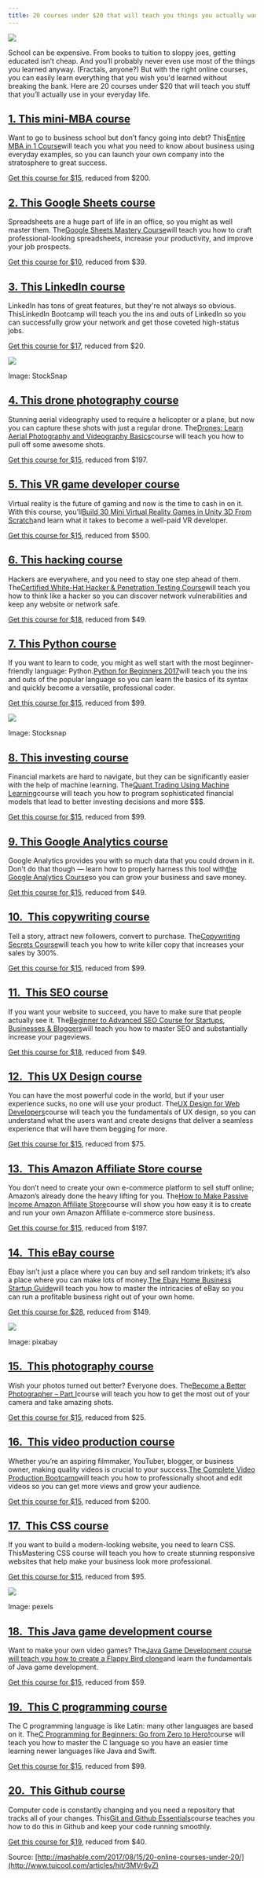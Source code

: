 ```yaml
---
title: 20 courses under $20 that will teach you things you actually want to know
---
```


![](http://img2.tuicool.com/IBf2qiV.jpg!web)

School can be expensive. From books to tuition to sloppy joes, getting educated isn’t cheap. And you’ll probably never even use most of the things you learned anyway. \(Fractals, anyone?\) But with the right online courses, you can easily learn everything that you wish you'd learned without breaking the bank. Here are 20 courses under $20 that will teach you stuff that you’ll actually use in your everyday life.

## [**1. This mini-MBA course**](https://shop.mashable.com/sales/an-entire-mba-in-1-course-award-winning-business-school-prof?utm_campaign=an-entire-mba-in-1-course-award-winning-business-school-prof&utm_content=a0x1a000003SyJx&utm_medium=referral&utm_pos=main&utm_source=mashable.com&utm_term=scsf-245684)

Want to go to business school but don’t fancy going into debt? This[Entire MBA in 1 Course](https://shop.mashable.com/sales/an-entire-mba-in-1-course-award-winning-business-school-prof?utm_campaign=an-entire-mba-in-1-course-award-winning-business-school-prof&utm_content=a0x1a000003SyJx&utm_medium=referral&utm_pos=main&utm_source=mashable.com&utm_term=scsf-245684)will teach you what you need to know about business using everyday examples, so you can launch your own company into the stratosphere to great success.

[Get this course for $15](https://shop.mashable.com/sales/an-entire-mba-in-1-course-award-winning-business-school-prof?utm_campaign=an-entire-mba-in-1-course-award-winning-business-school-prof&utm_content=a0x1a000003SyJx&utm_medium=referral&utm_pos=main&utm_source=mashable.com&utm_term=scsf-245684), reduced from $200. 

## [**2. This Google Sheets course**](https://shop.mashable.com/sales/google-sheets-course?utm_campaign=google-sheets-course&utm_content=a0x1a000003SyJx&utm_medium=referral&utm_pos=main&utm_source=mashable.com&utm_term=scsf-245911)

Spreadsheets are a huge part of life in an office, so you might as well master them. The[Google Sheets Mastery Course](https://shop.mashable.com/sales/google-sheets-course?utm_campaign=google-sheets-course&utm_content=a0x1a000003SyJx&utm_medium=referral&utm_pos=main&utm_source=mashable.com&utm_term=scsf-245911)will teach you how to craft professional-looking spreadsheets, increase your productivity, and improve your job prospects.

[Get this course for $10](https://shop.mashable.com/sales/google-sheets-course?utm_campaign=google-sheets-course&utm_content=a0x1a000003SyJx&utm_medium=referral&utm_pos=main&utm_source=mashable.com&utm_term=scsf-245911), reduced from $39.

## [**3. This LinkedIn course**](https://shop.mashable.com/sales/linkedin-bootcamp-complete-guide-to-a-powerful-profile?utm_campaign=linkedin-bootcamp-complete-guide-to-a-powerful-profile&utm_content=a0x1a000003SyJx&utm_medium=referral&utm_pos=main&utm_source=mashable.com&utm_term=scsf-245914)

LinkedIn has tons of great features, but they're not always so obvious. ThisLinkedIn Bootcamp will teach you the ins and outs of LinkedIn so you can successfully grow your network and get those coveted high-status jobs. 

[Get this course for $17](https://shop.mashable.com/sales/linkedin-bootcamp-complete-guide-to-a-powerful-profile?utm_campaign=linkedin-bootcamp-complete-guide-to-a-powerful-profile&utm_content=a0x1a000003SyJx&utm_medium=referral&utm_pos=main&utm_source=mashable.com&utm_term=scsf-245914), reduced from $20.

![](http://img2.tuicool.com/MfaI7nY.jpg!web)

Image: StockSnap

## [**4. This drone photography course**](https://shop.mashable.com/sales/drones-learn-aerial-photography-and-videography-basics?utm_campaign=drones-learn-aerial-photography-and-videography-basics&utm_content=a0x1a000003SyJx&utm_medium=referral&utm_pos=main&utm_source=mashable.com&utm_term=scsf-245915)

Stunning aerial videography used to require a helicopter or a plane, but now you can capture these shots with just a regular drone. The[Drones: Learn Aerial Photography and Videography Basics](https://shop.mashable.com/sales/drones-learn-aerial-photography-and-videography-basics?utm_campaign=drones-learn-aerial-photography-and-videography-basics&utm_content=a0x1a000003SyJx&utm_medium=referral&utm_pos=main&utm_source=mashable.com&utm_term=scsf-245915)course will teach you how to pull off some awesome shots.

[Get this course for $15](https://shop.mashable.com/sales/drones-learn-aerial-photography-and-videography-basics?utm_campaign=drones-learn-aerial-photography-and-videography-basics&utm_content=a0x1a000003SyJx&utm_medium=referral&utm_pos=main&utm_source=mashable.com&utm_term=scsf-245915), reduced from $197.

## [**5. This VR game developer course**](https://shop.mashable.com/sales/build-30-mini-virtual-reality-games-in-unity-3d-from-scratch?utm_campaign=build-30-mini-virtual-reality-games-in-unity-3d-from-scratch&utm_content=a0x1a000003SyJx&utm_medium=referral&utm_pos=main&utm_source=mashable.com&utm_term=scsf-245907)

Virtual reality is the future of gaming and now is the time to cash in on it. With this course, you’ll[Build 30 Mini Virtual Reality Games in Unity 3D From Scratch](https://shop.mashable.com/sales/build-30-mini-virtual-reality-games-in-unity-3d-from-scratch?utm_campaign=build-30-mini-virtual-reality-games-in-unity-3d-from-scratch&utm_content=a0x1a000003SyJx&utm_medium=referral&utm_pos=main&utm_source=mashable.com&utm_term=scsf-245907)and learn what it takes to become a well-paid VR developer. 

[Get this course for $15](https://shop.mashable.com/sales/build-30-mini-virtual-reality-games-in-unity-3d-from-scratch?utm_campaign=build-30-mini-virtual-reality-games-in-unity-3d-from-scratch&utm_content=a0x1a000003SyJx&utm_medium=referral&utm_pos=main&utm_source=mashable.com&utm_term=scsf-245907), reduced from $500.

## [**6. This hacking course**](https://shop.mashable.com/sales/certified-white-hat-hacker-penetration-testing-course?utm_campaign=certified-white-hat-hacker-penetration-testing-course&utm_content=a0x1a000003SyJx&utm_medium=referral&utm_pos=main&utm_source=mashable.com&utm_term=scsf-245917)

Hackers are everywhere, and you need to stay one step ahead of them. The[Certified White-Hat Hacker & Penetration Testing Course](https://shop.mashable.com/sales/certified-white-hat-hacker-penetration-testing-course?utm_campaign=certified-white-hat-hacker-penetration-testing-course&utm_content=a0x1a000003SyJx&utm_medium=referral&utm_pos=main&utm_source=mashable.com&utm_term=scsf-245917)will teach you how to think like a hacker so you can discover network vulnerabilities and keep any website or network safe.

[Get this course for $18](https://shop.mashable.com/sales/certified-white-hat-hacker-penetration-testing-course?utm_campaign=certified-white-hat-hacker-penetration-testing-course&utm_content=a0x1a000003SyJx&utm_medium=referral&utm_pos=main&utm_source=mashable.com&utm_term=scsf-245917), reduced from $49.

## [**7. This Python course**](https://shop.mashable.com/sales/python-for-beginners-2017?utm_campaign=python-for-beginners-2017&utm_content=a0x1a000003SyJx&utm_medium=referral&utm_pos=main&utm_source=mashable.com&utm_term=scsf-245903)

If you want to learn to code, you might as well start with the most beginner-friendly language: Python.[Python for Beginners 2017](https://shop.mashable.com/sales/python-for-beginners-2017?utm_campaign=python-for-beginners-2017&utm_content=a0x1a000003SyJx&utm_medium=referral&utm_pos=main&utm_source=mashable.com&utm_term=scsf-245903)will teach you the ins and outs of the popular language so you can learn the basics of its syntax and quickly become a versatile, professional coder.

[Get this course for $15](https://shop.mashable.com/sales/python-for-beginners-2017?utm_campaign=python-for-beginners-2017&utm_content=a0x1a000003SyJx&utm_medium=referral&utm_pos=main&utm_source=mashable.com&utm_term=scsf-245903), reduced from $99.

![](http://img0.tuicool.com/7fMz2uN.jpg!web)

Image: Stocksnap

## [**8. This investing course**](https://shop.mashable.com/sales/quant-trading-using-machine-learning?utm_campaign=quant-trading-using-machine-learning&utm_content=a0x1a000003SyJx&utm_medium=referral&utm_pos=main&utm_source=mashable.com&utm_term=scsf-245904)

Financial markets are hard to navigate, but they can be significantly easier with the help of machine learning. The[Quant Trading Using Machine Learning](https://shop.mashable.com/sales/quant-trading-using-machine-learning?utm_campaign=quant-trading-using-machine-learning&utm_content=a0x1a000003SyJx&utm_medium=referral&utm_pos=main&utm_source=mashable.com&utm_term=scsf-245904)course will teach you how to program sophisticated financial models that lead to better investing decisions and more $$$.

[Get this course for $15](https://shop.mashable.com/sales/quant-trading-using-machine-learning?utm_campaign=quant-trading-using-machine-learning&utm_content=a0x1a000003SyJx&utm_medium=referral&utm_pos=main&utm_source=mashable.com&utm_term=scsf-245904), reduced from $99.

## [**9. This Google Analytics course**](https://shop.mashable.com/sales/the-complete-google-analytics-course-for-beginners?utm_campaign=the-complete-google-analytics-course-for-beginners&utm_content=a0x1a000003SyJx&utm_medium=referral&utm_pos=main&utm_source=mashable.com&utm_term=scsf-245912)

Google Analytics provides you with so much data that you could drown in it. Don't do that though — learn how to properly harness this tool with[the Google Analytics Course](https://shop.mashable.com/sales/the-complete-google-analytics-course-for-beginners?utm_campaign=the-complete-google-analytics-course-for-beginners&utm_content=a0x1a000003SyJx&utm_medium=referral&utm_pos=main&utm_source=mashable.com&utm_term=scsf-245912)so you can grow your business and save money. 

[Get this course for $15](https://shop.mashable.com/sales/the-complete-google-analytics-course-for-beginners?utm_campaign=the-complete-google-analytics-course-for-beginners&utm_content=a0x1a000003SyJx&utm_medium=referral&utm_pos=main&utm_source=mashable.com&utm_term=scsf-245912), reduced from $49.

## [**10.  This copywriting course**](https://shop.mashable.com/sales/step-by-step-copywriting-secrets-3x-your-sales-in-4-hours?utm_campaign=step-by-step-copywriting-secrets-3x-your-sales-in-4-hours&utm_content=a0x1a000003SyJx&utm_medium=referral&utm_pos=main&utm_source=mashable.com&utm_term=scsf-245902)

Tell a story, attract new followers, convert to purchase. The[Copywriting Secrets Course](https://shop.mashable.com/sales/step-by-step-copywriting-secrets-3x-your-sales-in-4-hours?utm_campaign=step-by-step-copywriting-secrets-3x-your-sales-in-4-hours&utm_content=a0x1a000003SyJx&utm_medium=referral&utm_pos=main&utm_source=mashable.com&utm_term=scsf-245902)will teach you how to write killer copy that increases your sales by 300%.

[Get this course for $15](https://shop.mashable.com/sales/step-by-step-copywriting-secrets-3x-your-sales-in-4-hours?utm_campaign=step-by-step-copywriting-secrets-3x-your-sales-in-4-hours&utm_content=a0x1a000003SyJx&utm_medium=referral&utm_pos=main&utm_source=mashable.com&utm_term=scsf-245902), reduced from $99. 

## [**11.  This SEO course**](https://shop.mashable.com/sales/beginner-to-advanced-seo-course-for-startups-businesses-bloggers?utm_campaign=beginner-to-advanced-seo-course-for-startups-businesses-bloggers&utm_content=a0x1a000003SyJx&utm_medium=referral&utm_pos=main&utm_source=mashable.com&utm_term=scsf-245909)

If you want your website to succeed, you have to make sure that people actually see it. The[Beginner to Advanced SEO Course for Startups, Businesses & Bloggers](https://shop.mashable.com/sales/beginner-to-advanced-seo-course-for-startups-businesses-bloggers?utm_campaign=beginner-to-advanced-seo-course-for-startups-businesses-bloggers&utm_content=a0x1a000003SyJx&utm_medium=referral&utm_pos=main&utm_source=mashable.com&utm_term=scsf-245909)will teach you how to master SEO and substantially increase your pageviews. 

[Get this course for $18](https://shop.mashable.com/sales/beginner-to-advanced-seo-course-for-startups-businesses-bloggers?utm_campaign=beginner-to-advanced-seo-course-for-startups-businesses-bloggers&utm_content=a0x1a000003SyJx&utm_medium=referral&utm_pos=main&utm_source=mashable.com&utm_term=scsf-245909), reduced from $49.

## [**12.  This UX Design course**](https://shop.mashable.com/sales/ux-design-for-web-developers?utm_campaign=ux-design-for-web-developers&utm_content=a0x1a000003SyJx&utm_medium=referral&utm_pos=main&utm_source=mashable.com&utm_term=scsf-245913)

You can have the most powerful code in the world, but if your user experience sucks, no one will use your product. The[UX Design for Web Developers](https://shop.mashable.com/sales/ux-design-for-web-developers?utm_campaign=ux-design-for-web-developers&utm_content=a0x1a000003SyJx&utm_medium=referral&utm_pos=main&utm_source=mashable.com&utm_term=scsf-245913)course will teach you the fundamentals of UX design, so you can understand what the users want and create designs that deliver a seamless experience that will have them begging for more.

[Get this course for $15](https://shop.mashable.com/sales/ux-design-for-web-developers?utm_campaign=ux-design-for-web-developers&utm_content=a0x1a000003SyJx&utm_medium=referral&utm_pos=main&utm_source=mashable.com&utm_term=scsf-245913), reduced from $75.

## [**13.  This Amazon Affiliate Store course**](https://shop.mashable.com/sales/how-to-make-passive-income-amazon-affiliate-store?utm_campaign=how-to-make-passive-income-amazon-affiliate-store&utm_content=a0x1a000003SyJx&utm_medium=referral&utm_pos=main&utm_source=mashable.com&utm_term=scsf-245918)

You don’t need to create your own e-commerce platform to sell stuff online; Amazon’s already done the heavy lifting for you. The[How to Make Passive Income Amazon Affiliate Store](https://shop.mashable.com/sales/how-to-make-passive-income-amazon-affiliate-store?utm_campaign=how-to-make-passive-income-amazon-affiliate-store&utm_content=a0x1a000003SyJx&utm_medium=referral&utm_pos=main&utm_source=mashable.com&utm_term=scsf-245918)course will show you how easy it is to create and run your own Amazon Affiliate e-commerce store business. 

[Get this course for $15](https://shop.mashable.com/sales/how-to-make-passive-income-amazon-affiliate-store?utm_campaign=how-to-make-passive-income-amazon-affiliate-store&utm_content=a0x1a000003SyJx&utm_medium=referral&utm_pos=main&utm_source=mashable.com&utm_term=scsf-245918), reduced from $197.

## [**14.  This eBay course**](https://shop.mashable.com/sales/the-ebay-home-business-startup-guide?utm_campaign=the-ebay-home-business-startup-guide&utm_content=a0x1a000003SyJx&utm_medium=referral&utm_pos=main&utm_source=mashable.com&utm_term=scsf-245906)

Ebay isn’t just a place where you can buy and sell random trinkets; it’s also a place where you can make lots of money.[The Ebay Home Business Startup Guide](https://shop.mashable.com/sales/the-ebay-home-business-startup-guide?utm_campaign=the-ebay-home-business-startup-guide&utm_content=a0x1a000003SyJx&utm_medium=referral&utm_pos=main&utm_source=mashable.com&utm_term=scsf-245906)will teach you how to master the intricacies of eBay so you can run a profitable business right out of your own home.

[Get this course for $28](https://shop.mashable.com/sales/the-ebay-home-business-startup-guide?utm_campaign=the-ebay-home-business-startup-guide&utm_content=a0x1a000003SyJx&utm_medium=referral&utm_pos=main&utm_source=mashable.com&utm_term=scsf-245906), reduced from $149.

![](http://img1.tuicool.com/2MrMBbz.jpg!web)

Image: pixabay

## [**15.  This photography course**](https://shop.mashable.com/sales/become-a-better-photographer-part-i?utm_campaign=become-a-better-photographer-part-i&utm_content=a0x1a000003SyJx&utm_medium=referral&utm_pos=main&utm_source=mashable.com&utm_term=scsf-245908)

Wish your photos turned out better? Everyone does. The[Become a Better Photographer – Part I](https://shop.mashable.com/sales/become-a-better-photographer-part-i?utm_campaign=become-a-better-photographer-part-i&utm_content=a0x1a000003SyJx&utm_medium=referral&utm_pos=main&utm_source=mashable.com&utm_term=scsf-245908)course will teach you how to get the most out of your camera and take amazing shots. 

[Get this course for $15](https://shop.mashable.com/sales/become-a-better-photographer-part-i?utm_campaign=become-a-better-photographer-part-i&utm_content=a0x1a000003SyJx&utm_medium=referral&utm_pos=main&utm_source=mashable.com&utm_term=scsf-245908), reduced from $25.

## [**16.  This video production course**](https://shop.mashable.com/sales/the-complete-video-production-bootcamp?utm_campaign=the-complete-video-production-bootcamp&utm_content=a0x1a000003SyJx&utm_medium=referral&utm_pos=main&utm_source=mashable.com&utm_term=scsf-245905)

Whether you’re an aspiring filmmaker, YouTuber, blogger, or business owner, making quality videos is crucial to your success.[The Complete Video Production Bootcamp](https://shop.mashable.com/sales/the-complete-video-production-bootcamp?utm_campaign=the-complete-video-production-bootcamp&utm_content=a0x1a000003SyJx&utm_medium=referral&utm_pos=main&utm_source=mashable.com&utm_term=scsf-245905)will teach you how to professionally shoot and edit videos so you can get more views and grow your audience. 

[Get this course for $15](https://shop.mashable.com/sales/the-complete-video-production-bootcamp?utm_campaign=the-complete-video-production-bootcamp&utm_content=a0x1a000003SyJx&utm_medium=referral&utm_pos=main&utm_source=mashable.com&utm_term=scsf-245905), reduced from $200.

## [**17.  This CSS course**](https://shop.mashable.com/sales/mastering-css?utm_campaign=mastering-css&utm_content=a0x1a000003SyJx&utm_medium=referral&utm_pos=main&utm_source=mashable.com&utm_term=scsf-245916)

If you want to build a modern-looking website, you need to learn CSS. ThisMastering CSS course will teach you how to create stunning responsive websites that help make your business look more professional.

[Get this course for $15](https://shop.mashable.com/sales/mastering-css?utm_campaign=mastering-css&utm_content=a0x1a000003SyJx&utm_medium=referral&utm_pos=main&utm_source=mashable.com&utm_term=scsf-245916), reduced from $95.

![](http://img0.tuicool.com/ErmuYre.jpg!web)

Image: pexels

## [**18.  This Java game development course**](https://shop.mashable.com/sales/java-game-development-create-a-flappy-bird-clone?utm_campaign=java-game-development-create-a-flappy-bird-clone&utm_content=a0x1a000003SyJx&utm_medium=referral&utm_pos=main&utm_source=mashable.com&utm_term=scsf-245910)

Want to make your own video games? The[Java Game Development course will teach you how to create a Flappy Bird clone](https://shop.mashable.com/sales/java-game-development-create-a-flappy-bird-clone?utm_campaign=java-game-development-create-a-flappy-bird-clone&utm_content=a0x1a000003SyJx&utm_medium=referral&utm_pos=main&utm_source=mashable.com&utm_term=scsf-245910)and learn the fundamentals of Java game development.

[Get this course for $15](https://shop.mashable.com/sales/java-game-development-create-a-flappy-bird-clone?utm_campaign=java-game-development-create-a-flappy-bird-clone&utm_content=a0x1a000003SyJx&utm_medium=referral&utm_pos=main&utm_source=mashable.com&utm_term=scsf-245910), reduced from $59.

## [**19.  This C programming course**](https://shop.mashable.com/sales/c-programming-for-beginners-go-from-zero-to-hero?utm_campaign=c-programming-for-beginners-go-from-zero-to-hero&utm_content=a0x1a000003SyJx&utm_medium=referral&utm_pos=main&utm_source=mashable.com&utm_term=scsf-245919)

The C programming language is like Latin: many other languages are based on it. The[C Programming for Beginners: Go from Zero to Hero!](https://shop.mashable.com/sales/c-programming-for-beginners-go-from-zero-to-hero?utm_campaign=c-programming-for-beginners-go-from-zero-to-hero&utm_content=a0x1a000003SyJx&utm_medium=referral&utm_pos=main&utm_source=mashable.com&utm_term=scsf-245919)course will teach you how to master the C language so you have an easier time learning newer languages like Java and Swift. 

[Get this course for $15](https://shop.mashable.com/sales/c-programming-for-beginners-go-from-zero-to-hero?utm_campaign=c-programming-for-beginners-go-from-zero-to-hero&utm_content=a0x1a000003SyJx&utm_medium=referral&utm_pos=main&utm_source=mashable.com&utm_term=scsf-245919), reduced from $99.

## [**20.  This Github course**](https://shop.mashable.com/sales/git-and-github-essentials?utm_campaign=git-and-github-essentials&utm_content=a0x1a000003SyJx&utm_medium=referral&utm_pos=main&utm_source=mashable.com&utm_term=scsf-245685)

Computer code is constantly changing and you need a repository that tracks all of your changes. This[Git and Github Essentials](https://shop.mashable.com/sales/git-and-github-essentials?utm_campaign=git-and-github-essentials&utm_content=a0x1a000003SyJx&utm_medium=referral&utm_pos=main&utm_source=mashable.com&utm_term=scsf-245685)course teaches you how to do this in Github and keep your code running smoothly. 

[Get this course for $19](https://shop.mashable.com/sales/git-and-github-essentials?utm_campaign=git-and-github-essentials&utm_content=a0x1a000003SyJx&utm_medium=referral&utm_pos=main&utm_source=mashable.com&utm_term=scsf-245685), reduced from $40.



Source: [http://mashable.com/2017/08/15/20-online-courses-under-20/](http://www.tuicool.com/articles/hit/3MVr6vZ)

